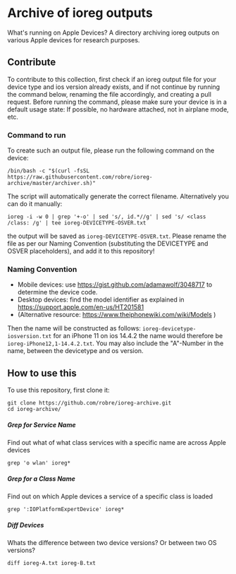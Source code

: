 # Archive of ioreg outputs
What's running on Apple Devices? A directory archiving ioreg outputs on various Apple devices for research purposes.

## Contribute
To contribute to this collection, first check if an ioreg output file for your device type and ios version already exists, and if not continue by running the command below, renaming the file accordingly, and creating a pull request.
Before running the command, please make sure your device is in a default usage state: If possible, no hardware attached, not in airplane mode, etc.

### Command to run
To create such an output file, please run the following command on the device:
```
/bin/bash -c "$(curl -fsSL https://raw.githubusercontent.com/robre/ioreg-archive/master/archiver.sh)"
```
The script will automatically generate the correct filename.
Alternatively you can do it manually:

```
ioreg -i -w 0 | grep '+-o' | sed 's/, id.*//g' | sed 's/ <class /class: /g' | tee ioreg-DEVICETYPE-OSVER.txt
```
the output will be saved as `ioreg-DEVICETYPE-OSVER.txt`. Please rename the file as per our Naming Convention (substituting the DEVICETYPE and OSVER placeholders), and add it to this repository!

### Naming Convention
- Mobile devices: use https://gist.github.com/adamawolf/3048717 to determine the device code. 
- Desktop devices: find the model identifier as explained in https://support.apple.com/en-us/HT201581
- (Alternative resource: https://www.theiphonewiki.com/wiki/Models )

Then the name will be constructed as follows:
`ioreg-devicetype-iosversion.txt`
for an iPhone 11 on ios 14.4.2 the name would therefore be `ioreg-iPhone12,1-14.4.2.txt`. You may also include the "A"-Number in the name, between the devicetype and os version.

## How to use this
To use this repository, first clone it:
```
git clone https://github.com/robre/ioreg-archive.git
cd ioreg-archive/
```

##### Grep for Service Name
Find out what of what class services with a specific name are across Apple devices 
```
grep 'o wlan' ioreg*
```

##### Grep for a Class Name
Find out on which Apple devices a service of a specific class is loaded
```
grep ':IOPlatformExpertDevice' ioreg*
```

##### Diff Devices
Whats the difference between two device versions? Or between two OS versions?
```
diff ioreg-A.txt ioreg-B.txt
```

